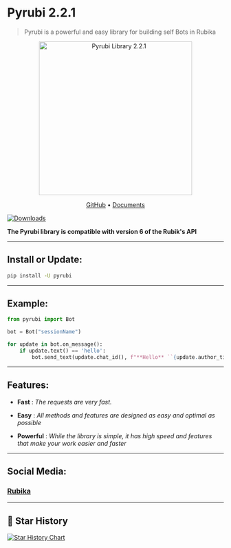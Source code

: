 <h1>Pyrubi 2.2.1</h1>

> Pyrubi is a powerful and easy library for building self Bots in Rubika

<p align='center'>
    <img src='https://iili.io/HIjPRS9.jpg' alt='Pyrubi Library 2.2.1' width='356' class="image">
</p>

<p align='center'>
    <a href='https://github.com/AliGanji1/pyrubi'>GitHub</a>
    •
    <a href='https://rubika.ir/pyrubika'>Documents</a>
</p>

[![Downloads](https://static.pepy.tech/badge/pyrubi)](https://pepy.tech/project/pyrubi)

**The Pyrubi library is compatible with version 6 of the Rubik's API**

<hr>

## Install or Update:

``` bash
pip install -U pyrubi
```

<hr>

## Example:

``` python
from pyrubi import Bot

bot = Bot("sessionName")

for update in bot.on_message():
    if update.text() == 'hello':
        bot.send_text(update.chat_id(), f"**Hello** ``{update.author_title()}``. __This message is from the Pyrubi library.__", update.message_id())
```

<hr>

## Features:
    
- **Fast** : *The requests are very fast.*

- **Easy** : *All methods and features are designed as easy and optimal as possible*

- **Powerful** : *While the library is simple, it has high speed and features that make your work easier and faster*


<hr>

## Social Media:
### <a href='https://rubika.ir/pyrubika'>Rubika</a>

<hr>

## 🌟 Star History

[![Star History Chart](https://api.star-history.com/svg?repos=AliGanji1/Pyrubi&type=Date)](https://star-history.com/#AliGanji1/Pyrubi&Date)
